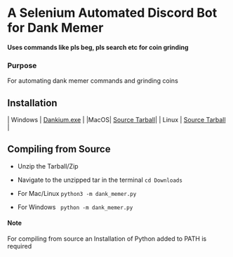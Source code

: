 # A Selenium Automated Discord Bot for Dank Memer
**Uses commands like pls beg, pls search etc for coin grinding**
### Purpose
For automating dank memer commands and grinding coins
## Installation
| Windows | [Dankium.exe](https://github.com/Vishard-006/Dankium/releases/download/v1.0/Dankium.exe) |
|MacOS|  [Source Tarball](https://github.com/Vishard-006/Dankium/archive/v1.0.tar.gz)|
| Linux | [Source Tarball](https://github.com/Vishard-006/Dankium/archive/v1.0.tar.gz) |
## Compiling from Source

 

 - Unzip the Tarball/Zip
 - Navigate to the unzipped tar in the terminal
  `cd Downloads`
  
 - For Mac/Linux
  `python3 -m dank_memer.py`
  - For Windows
` python -m dank_memer.py`

#### Note 
For compiling from source an Installation of Python added to PATH is required
    

   
    
